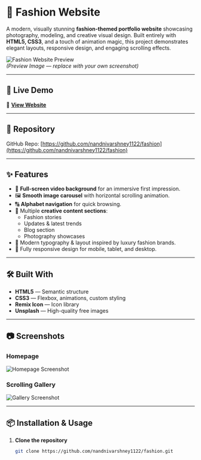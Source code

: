 # 🎯 Fashion Website

A modern, visually stunning **fashion-themed portfolio website** showcasing photography, modeling, and creative visual design. Built entirely with **HTML5, CSS3**, and a touch of animation magic, this project demonstrates elegant layouts, responsive design, and engaging scrolling effects.

![Fashion Website Preview](https://images.unsplash.com/photo-1581977325979-80749e97b0c7?q=80&w=800&auto=format&fit=crop)  
*(Preview Image — replace with your own screenshot)*

---

## 🚀 Live Demo  
🔗 **[View Website](https://nandnivarshney1122.github.io/fashion/)**

---

## 📂 Repository
GitHub Repo: [https://github.com/nandnivarshney1122/fashion](https://github.com/nandnivarshney1122/fashion)

---

## ✨ Features
- 🎥 **Full-screen video background** for an immersive first impression.
- 🖼 **Smooth image carousel** with horizontal scrolling animation.
- 🔠 **Alphabet navigation** for quick browsing.
- 📑 Multiple **creative content sections**:  
  - Fashion stories  
  - Updates & latest trends  
  - Blog section  
  - Photography showcases
- 🎨 Modern typography & layout inspired by luxury fashion brands.
- 📱 Fully responsive design for mobile, tablet, and desktop.

---

## 🛠️ Built With
- **HTML5** — Semantic structure
- **CSS3** — Flexbox, animations, custom styling
- **Remix Icon** — Icon library
- **Unsplash** — High-quality free images

---

## 📷 Screenshots

### Homepage
![Homepage Screenshot](https://images.unsplash.com/photo-1530816735136-2ea32281ba3f?w=800&auto=format&fit=crop)

### Scrolling Gallery
![Gallery Screenshot](https://images.unsplash.com/photo-1556575533-7190b053c299?w=800&auto=format&fit=crop)

---

## 📦 Installation & Usage

1. **Clone the repository**
   ```bash
   git clone https://github.com/nandnivarshney1122/fashion.git
